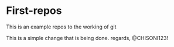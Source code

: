 # First-repos
This is an example repos to the working of git

This is a simple change that is being done.
regards,
@CHISONI123!